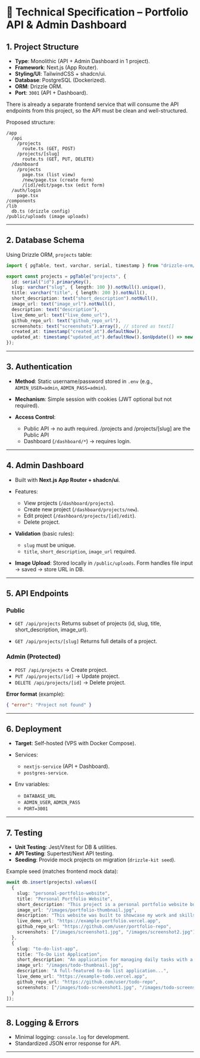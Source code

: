 # 📘 Technical Specification – Portfolio API & Admin Dashboard

## 1. Project Structure

* **Type**: Monolithic (API + Admin Dashboard in 1 project).
* **Framework**: Next.js (App Router).
* **Styling/UI**: TailwindCSS + shadcn/ui.
* **Database**: PostgreSQL (Dockerized).
* **ORM**: Drizzle ORM.
* **Port**: `3001` (API + Dashboard).

There is already a separate frontend service that will consume the API endpoints from this project, so the API must be clean and well-structured.

Proposed structure:

```
/app
  /api
    /projects
      route.ts (GET, POST)
    /projects/[slug]
      route.ts (GET, PUT, DELETE)
  /dashboard
    /projects
      page.tsx (list view)
      /new/page.tsx (create form)
      /[id]/edit/page.tsx (edit form)
  /auth/login
    page.tsx
/components
/lib
  db.ts (drizzle config)
/public/uploads (image uploads)
```

---

## 2. Database Schema

Using Drizzle ORM, `projects` table:

```ts
import { pgTable, text, varchar, serial, timestamp } from "drizzle-orm/pg-core";

export const projects = pgTable("projects", {
  id: serial("id").primaryKey(),
  slug: varchar("slug", { length: 100 }).notNull().unique(),
  title: varchar("title", { length: 200 }).notNull(),
  short_description: text("short_description").notNull(),
  image_url: text("image_url").notNull(),
  description: text("description"),
  live_demo_url: text("live_demo_url"),
  github_repo_url: text("github_repo_url"),
  screenshots: text("screenshots").array(), // stored as text[]
  created_at: timestamp("created_at").defaultNow(),
  updated_at: timestamp("updated_at").defaultNow().$onUpdate(() => new Date())
});
```

---

## 3. Authentication

* **Method**: Static username/password stored in `.env` (e.g., `ADMIN_USER=admin`, `ADMIN_PASS=admin`).
* **Mechanism**: Simple session with cookies (JWT optional but not required).
* **Access Control**:

  * Public API → no auth required. /projects and /projects/[slug] are the Public API
  * Dashboard (`/dashboard/*`) → requires login.

---

## 4. Admin Dashboard

* Built with **Next.js App Router + shadcn/ui**.
* Features:

  * View projects (`/dashboard/projects`).
  * Create new project (`/dashboard/projects/new`).
  * Edit project (`/dashboard/projects/[id]/edit`).
  * Delete project.
* **Validation** (basic rules):

  * `slug` must be unique.
  * `title`, `short_description`, `image_url` required.
* **Image Upload**: Stored locally in `/public/uploads`. Form handles file input → saved → store URL in DB.

---

## 5. API Endpoints

### Public

* `GET /api/projects`
  Returns subset of projects (id, slug, title, short\_description, image\_url).

* `GET /api/projects/[slug]`
  Returns full details of a project.

### Admin (Protected)

* `POST /api/projects` → Create project.
* `PUT /api/projects/[id]` → Update project.
* `DELETE /api/projects/[id]` → Delete project.

**Error format** (example):

```json
{ "error": "Project not found" }
```

---

## 6. Deployment

* **Target**: Self-hosted (VPS with Docker Compose).
* Services:

  * `nextjs-service` (API + Dashboard).
  * `postgres-service`.
* Env variables:

  * `DATABASE_URL`
  * `ADMIN_USER`, `ADMIN_PASS`
  * `PORT=3001`

---

## 7. Testing

* **Unit Testing**: Jest/Vitest for DB & utilities.
* **API Testing**: Supertest/Next API testing.
* **Seeding**: Provide mock projects on migration (`drizzle-kit seed`).

Example seed (matches frontend mock data):

```ts
await db.insert(projects).values([
  {
    slug: "personal-portfolio-website",
    title: "Personal Portfolio Website",
    short_description: "This project is a personal portfolio website built with Next.js and Tailwind CSS to showcase my work and skills.",
    image_url: "/images/portfolio-thumbnail.jpg",
    description: "This website was built to showcase my work and skills...",
    live_demo_url: "https://example-portfolio.vercel.app",
    github_repo_url: "https://github.com/user/portfolio-repo",
    screenshots: ["/images/screenshot1.jpg", "/images/screenshot2.jpg"]
  },
  {
    slug: "to-do-list-app",
    title: "To-Do List Application",
    short_description: "An application for managing daily tasks with a clean and intuitive interface.",
    image_url: "/images/todo-thumbnail.jpg",
    description: "A full-featured to-do list application...",
    live_demo_url: "https://example-todo.vercel.app",
    github_repo_url: "https://github.com/user/todo-repo",
    screenshots: ["/images/todo-screenshot1.jpg", "/images/todo-screenshot2.jpg"]
  }
]);
```

---

## 8. Logging & Errors

* Minimal logging: `console.log` for development.
* Standardized JSON error response for API.

---
